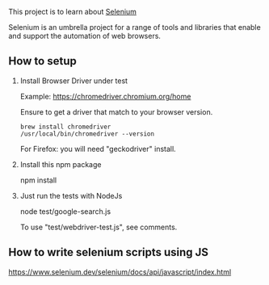 This project is to learn about [Selenium](https://www.selenium.dev/documentation/en/)

Selenium is an umbrella project for a range of tools and libraries that enable 
and support the automation of web browsers.

## How to setup

1. Install Browser Driver under test
   
    Example: https://chromedriver.chromium.org/home
   
    Ensure to get a driver that match to your browser version.
   
    ```
    brew install chromedriver
    /usr/local/bin/chromedriver --version
    ```

   For Firefox: you will need "geckodriver" install.

2. Install this npm package

    npm install
   
3. Just run the tests with NodeJs

   node test/google-search.js
   
   To use "test/webdriver-test.js", see comments.

## How to write selenium scripts using JS

https://www.selenium.dev/selenium/docs/api/javascript/index.html

